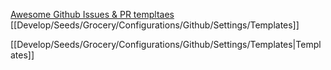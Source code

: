 [Awesome Github Issues & PR templtaes](https://github.com/devspace/awesome-github-templates)
[[Develop/Seeds/Grocery/Configurations/Github/Settings/Templates]]

[[Develop/Seeds/Grocery/Configurations/Github/Settings/Templates|Templates]]
